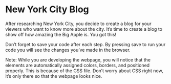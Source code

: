 # New York City Blog

After researching New York City, you decide to create a blog for your viewers who want to know more about the city. It’s time to create a blog to show off how amazing the Big Apple is. You got this!

Don’t forget to save your code after each step. By pressing save to run your code you will see the changes you’ve made in the browser.

Note: While you are developing the webpage, you will notice that the elements are automatically assigned colors, borders, and positioned properly. This is because of the CSS file. Don’t worry about CSS right now, it’s only there so that the webpage looks nice.
